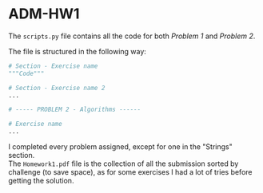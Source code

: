 # ADM-HW1

The `scripts.py` file contains all the code for both _Problem 1_ and _Problem 2_.

The file is structured in the following way:
```Python
# Section - Exercise name
"""Code"""

# Section - Exercise name 2
...

# ----- PROBLEM 2 - Algorithms ------

# Exercise name 
...

```
I completed every problem assigned, except for one in the "Strings" section.\
The `Homework1.pdf` file is the collection of all the submission sorted by challenge (to save space), as for some exercises I had a lot of tries before getting the solution.
